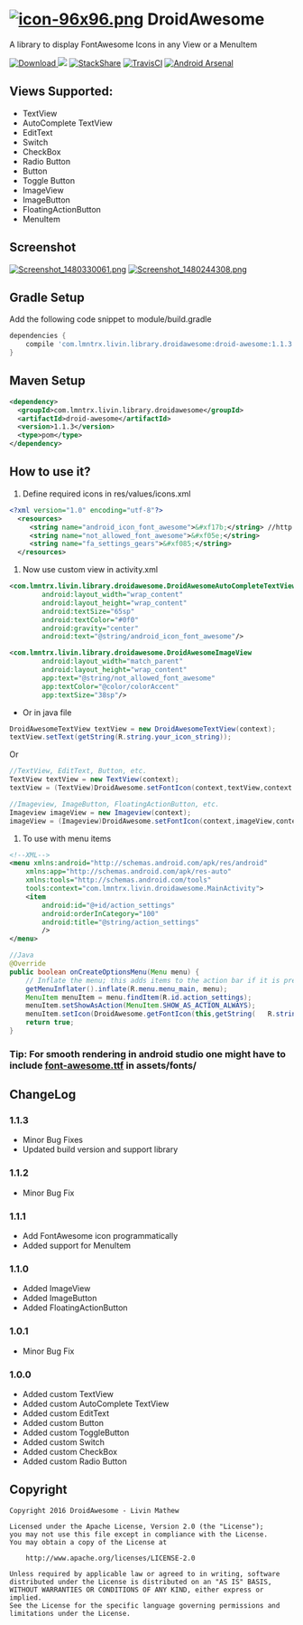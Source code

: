 # [![icon-96x96.png](https://s18.postimg.org/tboj9r74p/icon_96x96.png)](https://postimg.org/image/efq025vpx/) DroidAwesome
A library to display FontAwesome Icons in any View or a MenuItem

[ ![Download](https://api.bintray.com/packages/lmntrx-tech/DroidAwesome/droid-awesome/images/download.svg) ](https://bintray.com/lmntrx-tech/DroidAwesome/droid-awesome/_latestVersion) [![](https://jitpack.io/v/Livin21/DroidAwesome.svg)](https://jitpack.io/#Livin21/DroidAwesome) [![StackShare](https://img.shields.io/badge/tech-stack-0690fa.svg?style=flat)](https://stackshare.io/Livin21/droidawesome) [![TravisCI](https://api.travis-ci.org/Livin21/DroidAwesome.svg?branch=master)](https://travis-ci.org/Livin21/DroidAwesome) [![Android Arsenal](https://img.shields.io/badge/Android%20Arsenal-DroidAwesome-yellowgreen.svg?style=flat)](http://android-arsenal.com/details/1/4895)

## Views Supported: ##
* TextView
* AutoComplete TextView
* EditText
* Switch
* CheckBox
* Radio Button
* Button
* Toggle Button
* ImageView
* ImageButton
* FloatingActionButton
* MenuItem

## Screenshot ##
[![Screenshot_1480330061.png](https://s16.postimg.org/63vrfifdh/Screenshot_1480330061.png)](https://postimg.org/image/hg8cxao29/) [![Screenshot_1480244308.png](https://s21.postimg.org/4mk08gn93/Screenshot_1480244308.png)](https://postimg.org/image/nrn9i81wz/)

## Gradle Setup ##
Add the following code snippet to module/build.gradle
```gradle
dependencies {
    compile 'com.lmntrx.livin.library.droidawesome:droid-awesome:1.1.3'
}
```


## Maven Setup ##
```xml
<dependency>
  <groupId>com.lmntrx.livin.library.droidawesome</groupId>
  <artifactId>droid-awesome</artifactId>
  <version>1.1.3</version>
  <type>pom</type>
</dependency>
```

## How to use it? ##
1. Define required icons in res/values/icons.xml
```xml
<?xml version="1.0" encoding="utf-8"?>
  <resources>
     <string name="android_icon_font_awesome">&#xf17b;</string> //http://fontawesome.io/cheatsheet/
     <string name="not_allowed_font_awesome">&#xf05e;</string>
     <string name="fa_settings_gears">&#xf085;</string>
  </resources>
```
1. Now use custom view in activity.xml
```xml
<com.lmntrx.livin.library.droidawesome.DroidAwesomeAutoCompleteTextView
        android:layout_width="wrap_content"
        android:layout_height="wrap_content"
        android:textSize="65sp"
        android:textColor="#0f0"
        android:gravity="center"
        android:text="@string/android_icon_font_awesome"/>

<com.lmntrx.livin.library.droidawesome.DroidAwesomeImageView
        android:layout_width="match_parent"
        android:layout_height="wrap_content"
        app:text="@string/not_allowed_font_awesome"
        app:textColor="@color/colorAccent"
        app:textSize="38sp"/>
```
* Or in java file
```java
DroidAwesomeTextView textView = new DroidAwesomeTextView(context);
textView.setText(getString(R.string.your_icon_string));
```
Or
```java
//TextView, EditText, Button, etc.
TextView textView = new TextView(context);
textView = (TextView)DroidAwesome.setFontIcon(context,textView,context.getString(R.string.your_icon_string));

//Imageview, ImageButton, FloatingActionButton, etc.
Imageview imageView = new Imageview(context);
imageView = (Imageview)DroidAwesome.setFontIcon(context,imageView,context.getString(R.string.your_icon_string));
```
1. To use with menu items
```xml
<!--XML-->
<menu xmlns:android="http://schemas.android.com/apk/res/android"
    xmlns:app="http://schemas.android.com/apk/res-auto"
    xmlns:tools="http://schemas.android.com/tools"
    tools:context="com.lmntrx.livin.droidawesome.MainActivity">
    <item
        android:id="@+id/action_settings"
        android:orderInCategory="100"
        android:title="@string/action_settings"
        />
</menu>
```
```java
//Java
@Override
public boolean onCreateOptionsMenu(Menu menu) {
    // Inflate the menu; this adds items to the action bar if it is present.
    getMenuInflater().inflate(R.menu.menu_main, menu);
    MenuItem menuItem = menu.findItem(R.id.action_settings);
    menuItem.setShowAsAction(MenuItem.SHOW_AS_ACTION_ALWAYS);
    menuItem.setIcon(DroidAwesome.getFontIcon(this,getString(	R.string.fa_settings_gears)));
    return true;
}
```
### Tip: For smooth rendering in android studio one might have to include [font-awesome.ttf](https://github.com/Livin21/DroidAwesome/blob/master/droid-awesome/src/main/assets/fonts/font-awesome.ttf?raw=true) in assets/fonts/ ###

## ChangeLog ##

### 1.1.3 ###
* Minor Bug Fixes
* Updated build version and support library 

### 1.1.2 ###
* Minor Bug Fix

### 1.1.1 ###
* Add FontAwesome icon programmatically
* Added support for MenuItem 

### 1.1.0 ###
* Added ImageView
* Added ImageButton
* Added FloatingActionButton

### 1.0.1 ###
* Minor Bug Fix

### 1.0.0 ###
* Added custom TextView
* Added custom AutoComplete TextView
* Added custom EditText
* Added custom Button
* Added custom ToggleButton
* Added custom Switch
* Added custom CheckBox
* Added custom Radio Button

## Copyright ##
```
Copyright 2016 DroidAwesome - Livin Mathew

Licensed under the Apache License, Version 2.0 (the "License");
you may not use this file except in compliance with the License.
You may obtain a copy of the License at

    http://www.apache.org/licenses/LICENSE-2.0

Unless required by applicable law or agreed to in writing, software
distributed under the License is distributed on an "AS IS" BASIS,
WITHOUT WARRANTIES OR CONDITIONS OF ANY KIND, either express or implied.
See the License for the specific language governing permissions and
limitations under the License.
```